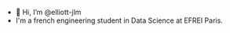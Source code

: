 - 👋 Hi, I’m @elliott-jlm
- I'm a french engineering student in Data Science at EFREI Paris. 


<!---
elliott-jlm/elliott-jlm is a ✨ special ✨ repository because its `README.md` (this file) appears on your GitHub profile.
You can click the Preview link to take a look at your changes.
--->
